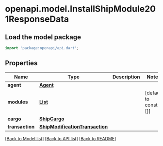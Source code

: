 # openapi.model.InstallShipModule201ResponseData

## Load the model package
```dart
import 'package:openapi/api.dart';
```

## Properties
Name | Type | Description | Notes
------------ | ------------- | ------------- | -------------
**agent** | [**Agent**](Agent.md) |  | 
**modules** | [**List<ShipModule>**](ShipModule.md) |  | [default to const []]
**cargo** | [**ShipCargo**](ShipCargo.md) |  | 
**transaction** | [**ShipModificationTransaction**](ShipModificationTransaction.md) |  | 

[[Back to Model list]](../README.md#documentation-for-models) [[Back to API list]](../README.md#documentation-for-api-endpoints) [[Back to README]](../README.md)


